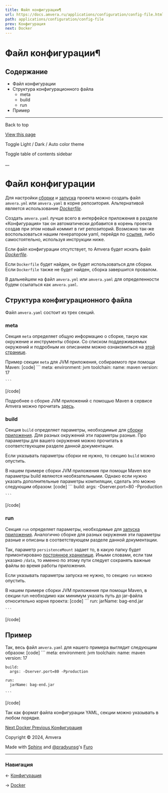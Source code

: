 ```yaml
---
title: Файл конфигурации¶
url: https://docs.amvera.ru/applications/configuration/config-file.html
path: applications/configuration/config-file
prev: Конфигурация
next: Docker
---
```


# Файл конфигурации¶

## Содержание

- Файл конфигурации
- Структура конфигурационного файла
  - meta
  - build
  - run
- Пример

---

Back to top

[ View this page ](<../../_sources/applications/configuration/config-file.md.txt> "View this page")

Toggle Light / Dark / Auto color theme

Toggle table of contents sidebar

__

# Файл конфигурации

Для настройки [сборки](<../build.html>) и [запуска](<../run.html>) проекта можно создать файл ``amvera.yml`` или ``amvera.yaml`` в корне репозитория. Альтернативой является использование [_Dockerfile_](<docker.html>).

Создать ``amvera.yaml`` лучше всего в интерфейсе приложения в разделе «Конфигурация» так он автоматически добавится в корень проекта создав при этом новый коммит в гит репозиторий. Возможно так-же воспользоваться нашим генератором yaml, перейдя по [ссылке](<https://manifest.amvera.ru/>), либо самостоятельно, используя инструкции ниже.

Если файл конфигурации отсутствует, то Amvera будет искать файл [_Dockerfile_](<docker.html>).

Если ``Dockerfile`` будет найден, он будет использоваться для сборки. Если ``Dockerfile`` также не будет найден, сборка завершится провалом.

В дальнейшем на файл ``amvera.yml`` или ``amvera.yaml`` для определенности будем ссылаться как ``amvera.yaml``.

## Структура конфигурационного файла

Файл ``amvera.yaml`` состоит из трех секций.

### meta

Секция ``meta`` определяет общую информацию о сборке, такую как окружение и инструменты сборки. Со списком поддерживаемых окружений и подробным их описанием можно ознакомиться на [этой странице](<../supported-env.html>).

Пример секции ``meta`` для JVM приложения, собираемого при помощи Maven:
[code] 
    ```
    meta:
      environment: jvm
      toolchain:
        name: maven
        version: 17
    
    ```
    
[/code]

Подробнее о сборке JVM приложений с помощью Maven в сервисе Amvera можно прочитать [здесь](<../environments/jvm-maven.html>).

### build

Секция ``build`` определяет параметры, необходимые для [сборки приложения](<../build.html>). Для разных окружений эти параметры разные. Про параметры для вашего окружения можно прочитать в соответствующем разделе данной документации.

Если указывать параметры сборки не нужно, то секцию ``build`` можно опустить.

В нашем примере сборки JVM приложения при помощи Maven все параметры build являются необязательными. Однако если нужно указать дополнительные параметры компиляции, сделать это можно следующим образом:
[code] 
    ```
    build:
      args: -Dserver.port=80 -Pproduction
    
    ```
    
[/code]

### run

Секция ``run`` определяет параметры, необходимые для [запуска приложения](<../run.html>). Аналогично сборке для разных окружения эти параметры разные и описаны в соответствующем разделе данной документации.

Так, параметр ``persistenceMount`` задает то, в какую папку будет примонтировано [постоянное хранилище](<../storage.html#data>). Иными словами, если там указано ``/data``, то именно по этому пути следует сохранять важные файлы во время работы приложения.

Если указывать параметры запуска не нужно, то секцию ``run`` можно опустить.

В нашем примере сборки JVM приложения при помощи Maven, в секции run необходимо как минимум указать путь до jar-файла относительно корня проекта:
[code] 
    ```
    run:
      jarName: bag-end.jar
    
    ```
    
[/code]

## Пример

Так, весь файл ``amvera.yaml`` для нашего примера выглядит следующим образом:
[code] 
    ```
    meta:
      environment: jvm
      toolchain:
        name: maven
        version: 17
    
    build:
      args: -Dserver.port=80 -Pproduction
    
    run:
      jarName: bag-end.jar
    
    ```
    
[/code]

Так как формат файла конфигурации YAML, секции можно указывать в любом порядке.

[ Next Docker ](<docker.html>) [ Previous Конфигурация ](<../configuration.html>)

Copyright © 2024, Amvera 

Made with [Sphinx](<https://www.sphinx-doc.org/>) and [@pradyunsg](<https://pradyunsg.me>)'s [Furo](<https://github.com/pradyunsg/furo>)


---

### Навигация

← [Конфигурация](configuration.md)

→ [Docker](docker.md)
